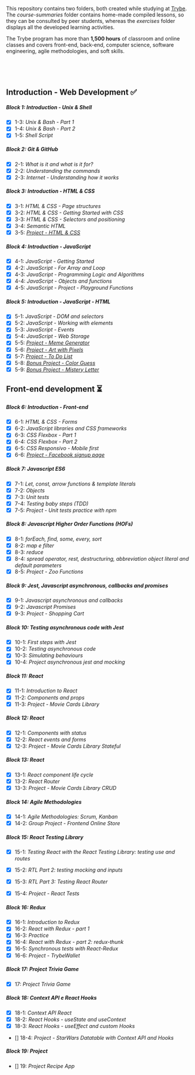 This repository contains two folders, both created while studying at [Trybe](https://www.betrybe.com/).
The *course-summaries* folder contains home-made compiled lessons, so they can be consulted by peer students, whereas the *exercises* folder displays all the developed learning activities.

The Trybe program has more than **1,500 hours** of classroom and online classes and covers front-end, back-end, computer science, software engineering, agile methodologies, and soft skills.


<br>

​
## Introduction - Web Development :white_check_mark:
##### Block 1: Introduction - Unix & Shell
- [x] 1-3: *Unix & Bash - Part 1*
- [x] 1-4: *Unix & Bash - Part 2*
- [x] 1-5: *Shell Script*
##### Block 2: Git & GitHub 
- [x] 2-1: *What is it and what is it for?*
- [x] 2-2: *Understanding the commands*
- [x] 2-3: *Internet - Understanding how it works*
##### Block 3: Introduction - HTML & CSS
- [x] 3-1: *HTML & CSS - Page structures*
- [x] 3-2: *HTML & CSS - Getting Started with CSS*
- [x] 3-3: *HTML & CSS - Selectors and positioning*
- [x] 3-4: *Semantic HTML*
- [x] 3-5: *[Project - HTML & CSS](https://marxneves.github.io/Trybe/Projetos/PortfolioHTML/)*
##### Block 4: Introduction - JavaScript
- [x] 4-1: *JavaScript - Getting Started*
- [x] 4-2: *JavaScript - For Array and Loop*
- [x] 4-3: *JavaScript - Programming Logic and Algorithms*
- [x] 4-4: *JavaScript - Objects and functions*
- [x] 4-5: *JavaScript - Project - Playground Functions*
##### Block 5: Introduction - JavaScript - HTML
- [x] 5-1: *JavaScript - DOM and selectors*
- [x] 5-2: *JavaScript - Working with elements*
- [X] 5-3: *JavaScript - Events*
- [X] 5-4: *JavaScript - Web Storage*
- [x] 5-5: *[Project - Meme Generator](https://marxneves.github.io/Trybe/Projetos/meme-generator/)*
- [x] 5-6: *[Project - Art with Pixels](https://marxneves.github.io/Trybe/Projetos/pixels-art/)*
- [x] 5-7: *[Project - To Do List](https://marxneves.github.io/Trybe/Projetos/to-do-list/)*
- [x] 5-8: *[Bonus Project - Color Guess](https://marxneves.github.io/Trybe/Projetos/color-guess/)*
- [x] 5-9: *[Bonus Project - Mistery Letter](https://marxneves.github.io/Trybe/Projetos/mistery-letter/)*

## Front-end development :hourglass_flowing_sand:
##### Block 6: Introduction - Front-end
- [x] 6-1: *HTML & CSS - Forms*
- [x] 6-2: *JavaScript libraries and CSS frameworks*
- [x] 6-3: *CSS Flexbox - Part 1*
- [x] 6-4: *CSS Flexbox - Part 2*
- [X] 6-5: *CSS Responsivo - Mobile first*
- [x] 6-6: *[Project - Facebook signup page](https://marxneves.github.io/Trybe/Projetos/facebook/)*

##### Block 7: Javascript ES6
- [x] 7-1: *Let, const, arrow functions & template literals*
- [x] 7-2: *Objects*
- [x] 7-3: *Unit tests*
- [x] 7-4: *Testing baby steps (TDD)*
- [x] 7-5: *Project - Unit tests practice with npm*

##### Block 8: Javascript Higher Order Functions (HOFs)
- [x] 8-1: *forEach, find, some, every, sort*
- [x] 8-2: *map e filter*
- [x] 8-3: *reduce*
- [x] 8-4: *spread operator, rest, destructuring, abbreviation object literal and default parameters*
- [X] 8-5: *Project - Zoo Functions*

##### Block 9: Jest, Javascript asynchronous, callbacks and promises
- [X] 9-1: *Javascript asynchronous and callbacks*
- [x] 9-2: *Javascript Promises*
- [x] 9-3: *Project - Shopping Cart*

##### Block 10: Testing asynchronous code with Jest
- [x] 10-1: *First steps with Jest*
- [x] 10-2: *Testing asynchronous code*
- [x] 10-3: *Simulating behaviours*
- [x] 10-4: *Project asynchronous jest and mocking*

##### Block 11: React
- [x] 11-1: *Introduction to React*
- [x] 11-2: *Components and props*
- [x] 11-3: *Project - Movie Cards Library*

##### Block 12: React
- [x] 12-1: *Components with status*
- [x] 12-2: *React events and forms*
- [x] 12-3: *Project - Movie Cards Library Stateful*

##### Block 13: React
- [x] 13-1: *React component life cycle*
- [x] 13-2: *React Router*
- [x] 13-3: *Project - Movie Cards Library CRUD*

##### Block 14: Agile Methodologies
- [x] 14-1: *Agile Methodologies: Scrum, Kanban*
- [X] 14-2: *Group Project - Frontend Online Store*

##### Block 15: React Testing Library
- [x] 15-1: *Testing React with the React Testing Library: testing use and routes*
- [x] 15-2: *RTL Part 2: testing mocking and inputs*
- [x] 15-3: *RTL Part 3: Testing React Router*
- [X] 15-4: *Project - React Tests*


##### Block 16: Redux
- [x] 16-1: *Introduction to Redux*
- [x] 16-2: *React with Redux - part 1*
- [x] 16-3: *Practice*
- [x] 16-4: *React with Redux - part 2: redux-thunk*
- [x] 16-5: *Synchronous tests with React-Redux*
- [x] 16-6: *Project - TrybeWallet*

##### Block 17: Project Trivia Game
- [x] 17: *Project Trivia Game*

##### Block 18: Context API e React Hooks
- [x] 18-1: *Context API React*
- [x] 18-2: *React Hooks - useState and useContext*
- [x] 18-3: *React Hooks - useEffect and custom Hooks*
- [] 18-4: *Project - StarWars Datatable with Context API and Hooks*

##### Block 19: Project 
- [] 19: *Project Recipe App*


